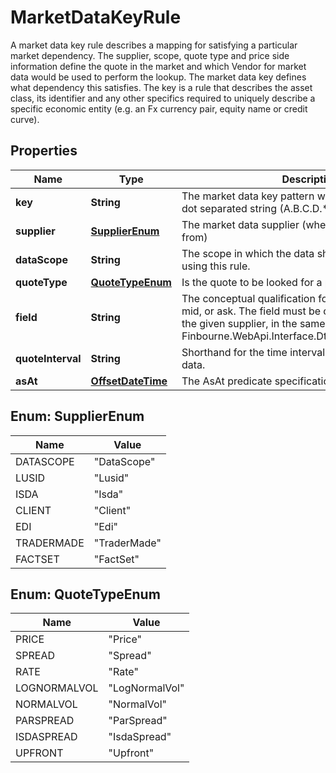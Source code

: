 

# MarketDataKeyRule

A market data key rule describes a mapping for satisfying a particular market dependency. The supplier, scope, quote type and price side  information define the quote in the market and which Vendor for market data would be used to perform the lookup.  The market data key defines what dependency this satisfies. The key is a rule that describes the asset class, its identifier and any other  specifics required to uniquely describe a specific economic entity (e.g. an Fx currency pair, equity name or credit curve).
## Properties

Name | Type | Description | Notes
------------ | ------------- | ------------- | -------------
**key** | **String** | The market data key pattern which this is a rule for. A dot separated string (A.B.C.D.*) | 
**supplier** | [**SupplierEnum**](#SupplierEnum) | The market data supplier (where the data comes from) | 
**dataScope** | **String** | The scope in which the data should be found when using this rule. | 
**quoteType** | [**QuoteTypeEnum**](#QuoteTypeEnum) | Is the quote to be looked for a price, yield etc. | 
**field** | **String** | The conceptual qualification for the field, such as bid, mid, or ask.   The field must be one of a defined set for the given supplier, in the same way as it  is for the Finbourne.WebApi.Interface.Dto.Quotes.QuoteSeriesId | 
**quoteInterval** | **String** | Shorthand for the time interval used to select market data. |  [optional]
**asAt** | [**OffsetDateTime**](OffsetDateTime.md) | The AsAt predicate specification. |  [optional]



## Enum: SupplierEnum

Name | Value
---- | -----
DATASCOPE | &quot;DataScope&quot;
LUSID | &quot;Lusid&quot;
ISDA | &quot;Isda&quot;
CLIENT | &quot;Client&quot;
EDI | &quot;Edi&quot;
TRADERMADE | &quot;TraderMade&quot;
FACTSET | &quot;FactSet&quot;



## Enum: QuoteTypeEnum

Name | Value
---- | -----
PRICE | &quot;Price&quot;
SPREAD | &quot;Spread&quot;
RATE | &quot;Rate&quot;
LOGNORMALVOL | &quot;LogNormalVol&quot;
NORMALVOL | &quot;NormalVol&quot;
PARSPREAD | &quot;ParSpread&quot;
ISDASPREAD | &quot;IsdaSpread&quot;
UPFRONT | &quot;Upfront&quot;




